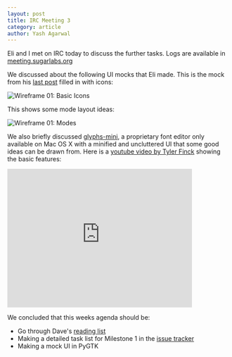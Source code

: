 ```yaml
---
layout: post
title: IRC Meeting 3
category: article
author: Yash Agarwal
---
```


Eli and I met on IRC today to discuss the further tasks. 
Logs are available in [meeting.sugarlabs.org](http://meeting.sugarlabs.org/sugar-meeting/2016-05-09)

We discussed about the following UI mocks that Eli made. 
This is the mock from his [last post](ui-modes-and-toolsets) filled in with icons:

![Wireframe 01: Basic Icons](https://github.com/sugarlabs/edit-fonts-activity/blob/gh-pages/files/img/wireframe_concept_01_basic_icons.svg)

This shows some mode layout ideas:

![Wireframe 01: Modes](https://github.com/sugarlabs/edit-fonts-activity/blob/gh-pages/files/img/wireframe_concept_01_modes.svg)

We also briefly discussed [glyphs-mini](https://glyphsapp.com/glyphs-mini), a proprietary font editor only available on Mac OS X with a minified and uncluttered UI that some good ideas can be drawn from. 
Here is a [youtube video by Tyler Finck](https://www.youtube.com/watch?v=t9SqYnR-u7Y) showing the basic features:

<iframe width="420" height="315" src="https://www.youtube-nocookie.com/embed/t9SqYnR-u7Y" frameborder="0" allowfullscreen></iframe>

We concluded that this weeks agenda should be:

* Go through Dave's [reading list](required-reading)
* Making a detailed task list for Milestone 1 in the [issue tracker](https://github.com/sugarlabs/edit-fonts-activity/milestones)
* Making a mock UI in PyGTK

